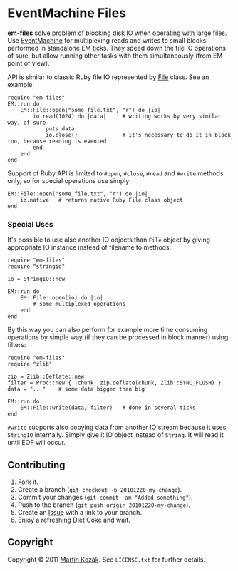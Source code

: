 EventMachine Files
==================

**em-files** solve problem of blocking disk IO when operating with 
large files. Use [EventMachine][4] for multiplexing reads and writes
to small blocks performed in standalone EM ticks. They speed down the
file IO operations of sure, but allow running other tasks with them 
simultaneously (from EM point of view).

API is similar to classic Ruby file IO represented by [File][1] class.
See an example:

    require "em-files"
    EM::run do
        EM::File::open("some_file.txt", "r") do |io|
            io.read(1024) do |data|     # writing works by very similar way, of sure
                puts data
                io.close()              # it's necessary to do it in block too, because reading is evented
            end
        end
    end
    
Support of Ruby API is limited to `#open`, `#close`, `#read` and `#write`
methods only, so for special operations use simply:

    EM::File::open("some_file.txt", "r") do |io|
        io.native   # returns native Ruby File class object
    end
    
### Special Uses

It's possible to use also another IO objects than `File` object by 
giving appropriate IO instance instead of filename to methods:

    require "em-files"
    require "stringio"
    
    io = StringIO::new
    
    EM::run do
        EM::File::open(io) do |io|
            # some multiplexed operations
        end
    end
    
By this way you can also perform for example more time consuming
operations by simple way (if they can be processed in block manner) 
using filters:

    require "em-files"
    require "zlib"

    zip = Zlib::Deflate::new
    filter = Proc::new { |chunk| zip.deflate(chunk, Zlib::SYNC_FLUSH) }
    data = "..."    # some data bigger than big
    
    EM::run do
        EM::File::write(data, filter)   # done in several ticks
    end
    
`#write` supports also copying data from another IO stream because it 
uses `StringIO` internally. Simply give it IO object instead of 
`String`. It will read it until EOF will occur.

    
Contributing
------------

1. Fork it.
2. Create a branch (`git checkout -b 20101220-my-change`).
3. Commit your changes (`git commit -am "Added something"`).
4. Push to the branch (`git push origin 20101220-my-change`).
5. Create an [Issue][2] with a link to your branch.
6. Enjoy a refreshing Diet Coke and wait.

Copyright
---------

Copyright &copy; 2011 [Martin Kozák][3]. See `LICENSE.txt` for
further details.

[1]: http://www.ruby-doc.org/core/classes/File.html
[2]: http://github.com/martinkozak/em-files/issues
[3]: http://www.martinkozak.net/
[4]: http://rubyeventmachine.com/
